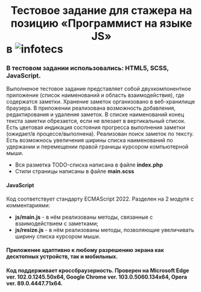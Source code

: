# <center>Тестовое задание для стажера на позицию «Программист на языке JS»</center> в ![infotecs](https://infotecs.ru/local/templates/inner/images/logo.png)
### В тестовом задании использовались: HTML5, SCSS, JavaScript.
Выполненое тестовое задание представляет собой двухкомпонентное приложение (список наименований и область взаимодействия), где содержатся заметки. Хранение заметок организовано в веб-хранилище браузера. 
В приложении реализована возможность добавления, редактирования и удаления заметок. В списке наименований конец текста заметки обрезается, если не влезает в вертикальный список.
Есть цветовая индикация состояния прогресса выполнения заметки (ожидает/в процессе/выполнена). Реализован поиск заметок по тексту. Есть возможнось 
увеличения ширины списка наименований по удержании и перемещении правой границы курсором компьютерной мыши.
+ Вся разметка TODO-списка написана в файле **index.php**
+ Стили страницы написаны в файле **main.scss**
#### JavaScript
Код соответствует стандарту ECMAScript 2022.
Разделен на 2 модуля с комментариями:
+ **js/main.js** - в нём реализованы методы, связанные с взаимодействием с заметками;
+ **js/resize.js** - в нём реализованы методы, позволяющие увеличивать ширину списка курсором мыши.
#### Приложение адаптивно к любому разрешению экрана как десктопных устройств, так и мобильных.
#### Код поддерживает кроссбраузерность. Проверен на Microsoft Edge ver. 102.0.1245.50x64, Google Chrome ver. 103.0.5060.134x64, Opera ver. 89.0.4447.71x64.
